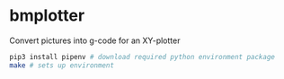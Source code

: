 # bmplotter
Convert pictures into g-code for an XY-plotter

```bash
pip3 install pipenv # download required python environment package
make # sets up environment
```
